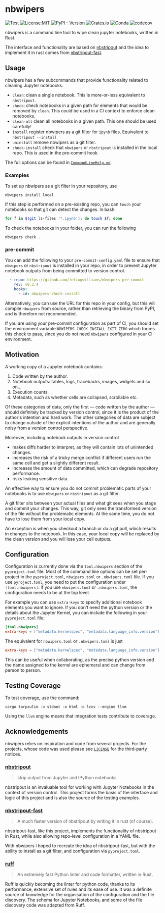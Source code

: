 # nbwipers

![Test](https://github.com/felixgwilliams/nbwipers/actions/workflows/testing.yml/badge.svg)
[![License:MIT](https://img.shields.io/badge/License-MIT-yellow.svg)](https://opensource.org/licenses/MIT)
[![PyPI - Version](https://img.shields.io/pypi/v/nbwipers)](https://pypi.org/project/nbwipers/)
[![Crates.io](https://img.shields.io/crates/v/nbwipers)](https://crates.io/crates/nbwipers)
[![Conda](https://img.shields.io/conda/v/conda-forge/nbwipers)](https://anaconda.org/conda-forge/nbwipers)
[![codecov](https://codecov.io/gh/felixgwilliams/nbwipers/graph/badge.svg?token=PLGJFNRHSQ)](https://codecov.io/gh/felixgwilliams/nbwipers)

nbwipers is a command line tool to wipe clean jupyter notebooks, written in Rust.

The interface and functionality are based on [nbstripout](https://github.com/kynan/nbstripout) and the idea to implement it in rust comes from [nbstripout-fast](https://github.com/deshaw/nbstripout-fast).

## Usage

nbwipers has a few subcommands that provide functionality related to cleaning Jupyter notebooks.

- `clean`: clean a single notebook. This is more-or-less equivalent to `nbstripout`.
- `check`: check notebooks in a given path for elements that would be removed by `clean`. This could be used in a CI context to enforce clean notebooks.
- `clean-all` clean all notebooks in a given path. This one should be used carefully!
- `install` register nbwipers as a git filter for `ipynb` files. Equivalent to `nbstripout --install`
- `uninstall` remove nbwipers as a git filter.
- `check-install` check that `nbwipers` or `nbstripout` is installed in the local repo. This is used in the pre-commit hook.

The full options can be found in [`CommandLineHelp.md`](CommandLineHelp.md).

### Examples

To set up nbwipers as a git filter in your repository, use

```shell
nbwipers install local
```

If this step is performed on a pre-existing repo, you can `touch` your notebooks so that git can detect the changes.
In bash:

```bash
for f in $(git ls-files '*.ipynb'); do touch $f; done
```

To check the notebooks in your folder, you can run the following

```shell
nbwipers check .
```

### pre-commit

You can add the following to your `pre-commit-config.yaml` file to ensure that `nbwipers` or `nbstripout` is installed in your repo, in order to prevent Jupyter notebook outputs from being committed to version control.

```yaml
  - repo: https://github.com/felixgwilliams/nbwipers-pre-commit
    rev: v0.3.4
    hooks:
      - id: nbwipers-check-install
```

Alternatively, you can use the URL for this repo in your config, but this will compile `nbwipers` from source, rather than retrieving the binary from PyPI, and is therefore not recommended.

If you are using your pre-commit configuration as part of CI, you should set the environment variable `NBWIPERS_CHECK_INSTALL_EXIT_ZERO` which forces this check to pass, since you do not need `nbwipers` configured in your CI environment.

## Motivation

A working copy of a Jupyter notebook contains:

1. Code written by the author.
2. Notebook outputs: tables, logs, tracebacks, images, widgets and so on...
3. Execution counts.
4. Metadata, such as whether cells are collapsed, scrollable etc.

Of these categories of data, only the first &mdash; code written by the author &mdash; should definitely be tracked by version control, since it is the product of the author's intention and hard work.
The other categories of data are subject to change outside of the explicit intentions of the author and are generally noisy from a version control perspective.

Moreover, including notebook outputs in version control

- makes diffs harder to interpret, as they will contain lots of unintended changes.
- increases the risk of a tricky merge conflict if different users run the same cell and get a slightly different result.
- increases the amount of data committed, which can degrade repository performance.
- risks leaking sensitive data.

An effective way to ensure you do not commit problematic parts of your notebooks is to use `nbwipers` or `nbstripout` as a git filter.

A git filter sits between your actual files and what git sees when you stage and commit your changes.
This way, git only sees the transformed version of the file without the problematic elements.
At the same time, you do not have to lose them from your local copy.

An exception is when you checkout a branch or do a git pull, which results in changes to the notebook.
In this case, your local copy will be replaced by the clean version and you will lose your cell outputs.

## Configuration

Configuration is currently done via the `tool.nbwipers` section of the `pyproject.toml` file.
Most of the command line options can be set per-project in the `pyproject.toml`, `nbwipers.toml` or `.nbwipers.toml` file.
If you use `pyroject.toml`, you need to put the configuration under `[tool.nbwipers]`.
If you use `nbwipers.toml` or `.nbwipers.toml`, the configuration needs to be at the top level.

For example you can use `extra-keys` to specify additional notebook elements you want to ignore.
If you don't need the python version or the details about the Jupyter Kernel, you can include the following in your `pyproject.toml` file:

```toml
[tool.nbwipers]
extra-keys = ["metadata.kernelspec", "metadata.language_info.version"]
```

The equivalent for `nbwipers.toml` or `.nbwipers.toml` is just

```toml
extra-keys = ["metadata.kernelspec", "metadata.language_info.version"]
```

This can be useful when collaborating, as the precise python version and the name assigned to the kernel are ephemeral and can change from person to person.

## Testing Coverage

To test coverage, use the command:

```shell
cargo tarpaulin -o stdout -o html -o lcov --engine llvm
```

Using the `llvm` engine means that integration tests contribute to coverage.

## Acknowledgements

nbwipers relies on inspiration and code from several projects.
For the projects, whose code was used please see [`LICENSE`](LICENSE) for the third-party notices.

### [nbstripout](https://github.com/kynan/nbstripout)

> strip output from Jupyter and IPython notebooks

nbstripout is an invaluable tool for working with Jupyter Notebooks in the context of version control.
This project forms the basis of the interface and logic of this project and is also the source of the testing examples.

### [nbstripout-fast](https://github.com/deshaw/nbstripout-fast)

> A much faster version of nbstripout by writing it in rust (of course).

nbstripout-fast, like this project, implements the functionality of nbstripout in Rust, while also allowing repo-level configuration in a YAML file.

With nbwipers I hoped to recreate the idea of nbstripout-fast, but with the ability to install as a git filter, and configuration via `pyproject.toml`.

### [ruff](https://github.com/astral-sh/ruff)

> An extremely fast Python linter and code formatter, written in Rust.

Ruff is quickly becoming *the* linter for python code, thanks to its performance, extensive set of rules and its ease of use.
It was a definite source of knowledge for the organisation of the configuration and the file discovery.
The schema for Jupyter Notebooks, and some of the file discovery code was adapted from Ruff.
